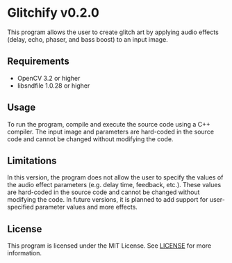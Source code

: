 # Glitchify v0.2.0

This program allows the user to create glitch art by applying audio effects (delay, echo, phaser, and bass boost) to an input image.

## Requirements
- OpenCV 3.2 or higher
- libsndfile 1.0.28 or higher

## Usage
To run the program, compile and execute the source code using a C++ compiler. The input image and parameters are hard-coded in the source code and cannot be changed without modifying the code.

## Limitations
In this version, the program does not allow the user to specify the values of the audio effect parameters (e.g. delay time, feedback, etc.). These values are hard-coded in the source code and cannot be changed without modifying the code. In future versions, it is planned to add support for user-specified parameter values and more effects.

## License
This program is licensed under the MIT License. See [LICENSE](LICENSE) for more information.
